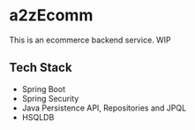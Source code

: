 # a2zEcomm

This is an ecommerce backend service. WIP


## **Tech Stack**

* Spring Boot
* Spring Security
* Java Persistence API, Repositories and JPQL
* HSQLDB
